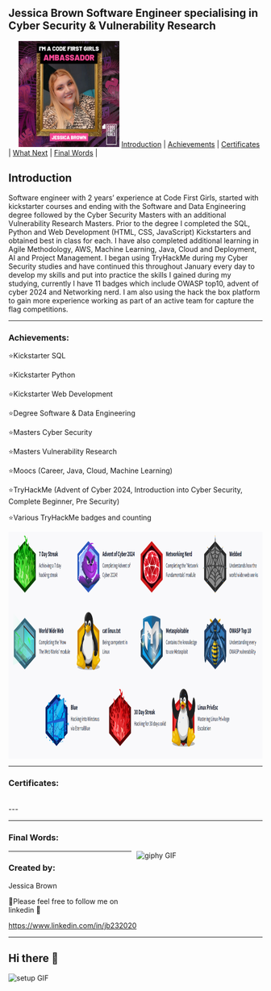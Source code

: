 

## Jessica Brown Software Engineer specialising in Cyber Security & Vulnerability Research
<p align="left">
<img src="githubPictures/CFGAmbassador.jpg" alt="AmbassadorCodeFirstGirls" width="200" height="210" style="margin-left: 20px;">
  <a href="#introduction">Introduction</a> | <a href="#achievements">Achievements</a> | <a href="#certificates">Certificates</a> | <a href="#what_next">What Next</a> | <a href="#Final_Words">Final Words</a> | 
</p>



## Introduction
Software engineer with 2 years’ experience at Code First Girls, started with kickstarter courses and ending with the Software and Data Engineering degree followed by the Cyber Security Masters with an additional Vulnerability Research Masters.
Prior to the degree I completed the SQL, Python and Web Development (HTML, CSS, JavaScript) Kickstarters and obtained best in class for each.
I have also completed additional learning in Agile Methodology, AWS, Machine Learning, Java, Cloud and Deployment, AI and Project Management.
I began using TryHackMe during my Cyber Security studies and have continued this throughout January every day to develop my skills and put into practice the skills I gained during my studying, currently I have 11 badges which include OWASP top10, advent of cyber 2024 and Networking nerd. I am also using the hack the box platform to gain more experience working as part of an active team for capture the flag competitions.


---
<a name="achievements"></a>
### Achievements:

⭐Kickstarter SQL

⭐Kickstarter Python

⭐Kickstarter Web Development

⭐Degree Software & Data Engineering

⭐Masters Cyber Security

⭐Masters Vulnerability Research

⭐Moocs (Career, Java, Cloud, Machine Learning)

⭐TryHackMe (Advent of Cyber 2024, Introduction into Cyber Security, Complete Beginner, Pre Security)

⭐Various TryHackMe badges and counting

<img src="githubPictures/tryhackmebadges.png" alt="badges" align="center" width="900" height="450" style="margin-right: 20px;">


---
<a name="certificates"></a>
### Certificates:



<br>
---
<a name="Final_Words"></a>
<br>
<p>

---
<a name="Final_Words"></a>
### Final Words:
<img src="githubPictures/giphy.webp" alt="giphy GIF" align="right" width="250" height="125" style="margin-left: 10px;">


---
<a name="Created_by"></a>
### Created by:
Jessica Brown

🩷Please feel free to follow me on linkedin 🩷

https://www.linkedin.com/in/jb232020

---






## Hi there 👋

<!--
**JessMBrown/JessMBrown** is a ✨ _special_ ✨ repository because its `README.md` (this file) appears on your GitHub profile.

Here are some ideas to get you started:

- 🔭 I’m currently working on ...
- 🌱 I’m currently learning ...
- 👯 I’m looking to collaborate on ...
- 🤔 I’m looking for help with ...
- 💬 Ask me about ...
- 📫 How to reach me: ...
- 😄 Pronouns: ...
- ⚡ Fun fact: ...
-->
<img src="githubPictures/setup.webp" alt="setup GIF" align="left" width="300" height="250" style="margin-right: 20px;">
